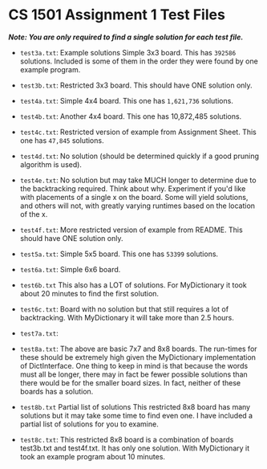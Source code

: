 # CS 1501 Assignment 1 Test Files

__*Note: You are only required to find a single solution for each test file.*__

- `test3a.txt`: Example solutions Simple 3x3 board. This has `392586` solutions. Included is some of them in the order they were found by one example program.

- `test3b.txt`: Restricted 3x3 board. This should have ONE solution only. 

- `test4a.txt`: Simple 4x4 board. This one has `1,621,736` solutions. 

- `test4b.txt`: Another 4x4 board. This one has 10,872,485 solutions. 

- `test4c.txt`: Restricted version of example from Assignment Sheet. This one has `47,845` solutions. 

- `test4d.txt`: No solution (should be determined quickly if a good pruning algorithm is used). 

- `test4e.txt`: No solution but may take MUCH longer to determine due to the backtracking required. Think about why. Experiment if you'd like with placements of a single x on the board. Some will yield solutions, and others will not, with greatly varying runtimes based on the location of the x. 

- `test4f.txt`: More restricted version of example from README. This should have ONE solution only. 

- `test5a.txt`: Simple 5x5 board. This one has `53399` solutions. 

- `test6a.txt`: Simple 6x6 board.

- `test6b.txt` This also has a LOT of solutions. For MyDictionary it took about 20 minutes to find the first solution. 

- `test6c.txt`: Board with no solution but that still requires a lot of backtracking. With MyDictionary it will take more than 2.5 hours. 

- `test7a.txt`:
- `test8a.txt`: 
The above are basic 7x7 and 8x8 boards. The run-times for these should be extremely high given the MyDictionary implementation of DictInterface. One thing to keep in mind is that because the words must all be longer, there may in fact be fewer possible solutions than there would be for the smaller board sizes. In fact, neither of these boards has a solution. 

- `test8b.txt` Partial list of solutions This restricted 8x8 board has many solutions but it may take some time to find even one. I have included a partial list of solutions for you to examine. 

- `test8c.txt`: This restricted 8x8 board is a combination of boards test3b.txt and test4f.txt. It has only one solution. With MyDictionary it took an example program about 10 minutes. 
